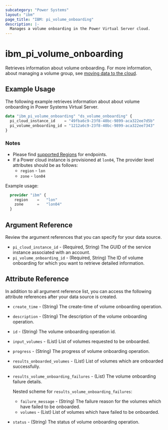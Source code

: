 ```yaml
---
subcategory: "Power Systems"
layout: "ibm"
page_title: "IBM: pi_volume_onboarding"
description: |-
  Manages a volume onboarding in the Power Virtual Server cloud.
---
```


# ibm_pi_volume_onboarding

Retrieves information about volume onboarding. For more information, about managing a volume group, see [moving data to the cloud](https://cloud.ibm.com/docs/power-iaas?topic=power-iaas-moving-data-to-the-cloud).

## Example Usage

The following example retrieves information about about volume onboarding in Power Systems Virtual Server.

```terraform
data "ibm_pi_volume_onboarding" "ds_volume_onboarding" {
  pi_cloud_instance_id    = "49fba6c9-23f8-40bc-9899-aca322ee7d5b"
  pi_volume_onboarding_id = "1212a6c9-23f8-40bc-9899-aca322ee7343"
}
```

### Notes

- Please find [supported Regions](https://cloud.ibm.com/apidocs/power-cloud#endpoint) for endpoints.
- If a Power cloud instance is provisioned at `lon04`, The provider level attributes should be as follows:
  - `region` - `lon`
  - `zone` - `lon04`
  
Example usage:

  ```terraform
    provider "ibm" {
      region    =   "lon"
      zone      =   "lon04"
    }
  ```
  
## Argument Reference

Review the argument references that you can specify for your data source.

- `pi_cloud_instance_id` - (Required, String) The GUID of the service instance associated with an account.
- `pi_volume_onboarding_id` - (Required, String) The ID of volume onboarding for which you want to retrieve detailed information.

## Attribute Reference

In addition to all argument reference list, you can access the following attribute references after your data source is created.

- `create_time` - (String) The create-time of volume onboarding operation.
- `description` - (String) The description of the volume onboarding operation.
- `id` - (String) The volume onboarding operation id.
- `input_volumes` - (List) List of volumes requested to be onboarded.
- `progress` - (String) The progress of volume onboarding operation.
- `results_onboarded_volumes` - (List) List of volumes which are onboarded successfully.
- `results_volume_onboarding_failures` - (List) The volume onboarding failure details.

  Nested scheme for `results_volume_onboarding_failures`:
  - `failure_message` - (String) The failure reason for the volumes which have failed to be onboarded.
  - `volumes` - (List) List of volumes which have failed to be onboarded.
- `status` - (String) The status of volume onboarding operation.
